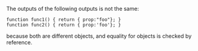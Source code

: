 The outputs of the following outputs is not the same:

```
function func1() { return { prop:"foo"}; }
function func2() { return { prop:'foo'}; }
```

because both are different objects, and equality for objects is checked by reference.
